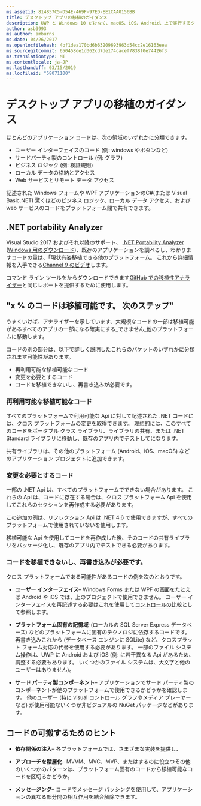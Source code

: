 ```yaml
---
ms.assetid: 814857C5-D54E-469F-97ED-EE1CAA0156BB
title: デスクトップ アプリの移植のガイダンス
description: UWP と Windows 10 だけなく、macOS、iOS、Android、上で実行するクロスプラット フォーム アプリを作成するには、既存の Windows フォームまたは WPF アプリを分離する方法の簡単な説明です。
author: asb3993
ms.author: amburns
ms.date: 04/26/2017
ms.openlocfilehash: 4bf1dea170bd6b63209693963d54cc2e16163eea
ms.sourcegitcommit: 650458de1d362cd7de174cacef7838f0e74426f3
ms.translationtype: MT
ms.contentlocale: ja-JP
ms.lasthandoff: 03/15/2019
ms.locfileid: "58071100"
---
```

# <a name="desktop-app-porting-guidance"></a>デスクトップ アプリの移植のガイダンス

ほとんどのアプリケーション コードは、次の領域のいずれかに分類できます。

* ユーザー インターフェイスのコード (例: windows やボタンなど)
* サードパーティ製のコントロール (例: グラフ)
* ビジネス ロジック (例: 検証規則)
* ローカル データの格納とアクセス
* Web サービスとリモート データ アクセス

記述された Windows フォームや WPF アプリケーションのC#(または Visual Basic.NET) 驚くほどのビジネス ロジック、ローカル データ アクセス、および web サービスのコードをプラットフォーム間で共有できます。

## <a name="net-portability-analyzer"></a>.NET portability Analyzer

Visual Studio 2017 およびそれ以降のサポート、 [.NET Portability Analyzer](https://docs.microsoft.com/dotnet/articles/standard/portability-analyzer) ([Windows 用のダウンロード](https://marketplace.visualstudio.com/items?itemName=ConnieYau.NETPortabilityAnalyzer))、既存のアプリケーションを調べるし、わかりますコードの量は、「現状有姿移植できる他のプラットフォーム。 これから詳細情報を入手できる[Channel 9 のビデオ](https://channel9.msdn.com/Blogs/Seth-Juarez/A-Brief-Look-at-the-NET-Portability-Analyzer)します。

コマンド ライン ツールをからダウンロードできます[GitHub での移植性アナライザー](https://github.com/Microsoft/dotnet-apiport)と同じレポートを提供するために使用します。

## <a name="x-of-my-code-is-portable-what-next"></a>"x % のコードは移植可能です。 次のステップ"

うまくいけば、アナライザーを示しています、大規模なコードの一部は移植可能があるすべてのアプリの一部になる確実にする_できません_他のプラットフォームに移動します。

コードの別の部分は、以下で詳しく説明したこれらのバケットのいずれかに分類されます可能性があります。

* 再利用可能な移植可能なコード
* 変更を必要とするコード
* コードを移植できないし、再書き込みが必要です。

### <a name="re-useable-portable-code"></a>再利用可能な移植可能なコード

すべてのプラットフォームで利用可能な Api に対して記述された .NET コードには、クロス プラットフォームの変更を取得できます。 理想的には、このすべてのコードをポータブル クラス ライブラリ、ライブラリの共有、または .NET Standard ライブラリに移動し、既存のアプリ内でテストしてになります。

共有ライブラリは、その他のプラットフォーム (Android、iOS、macOS) などのアプリケーション プロジェクトに追加できます。

### <a name="code-that-requires-changes"></a>変更を必要とするコード

一部の .NET Api は、すべてのプラットフォームでできない場合があります。 これらの Api は、コードに存在する場合は、クロス プラットフォーム Api を使用してこれらのセクションを再作成する必要があります。

この追加の例は、リフレクション Api は .NET 4.6 で使用できますが、すべてのプラットフォームで使用されていないを使用します。

移植可能な Api を使用してコードを再作成した後、そのコードの共有ライブラリをパッケージ化し、既存のアプリ内でテストできる必要があります。

### <a name="code-that-isnt-portable-and-requires-a-re-write"></a>コードを移植できないし、再書き込みが必要です。

クロス プラットフォームである可能性があるコードの例を次のとおりです。

- **ユーザー インターフェイス**– Windows Forms または WPF の画面をたとえば Android や iOS では、上のプロジェクトで使用できません。 ユーザー インターフェイスを再記述する必要はこれを使用して[コントロールの比較](~/cross-platform/desktop/controls/index.md)として参照します。

- **プラットフォーム固有の記憶域**-(ローカルの SQL Server Express データベース) などのプラットフォームに固有のテクノロジに依存するコードです。 再書き込みこれから (データベース エンジンに SQLite) など、クロスプラット フォーム対応の代替を使用する必要があります。
一部のファイル システム操作は、UWP に Android および iOS (例: に若干異なる Api があるため、調整する必要もあります。 いくつかのファイル システムは、大文字と他のユーザーはありません)。

- **サード パーティ製コンポーネント**– アプリケーションでサード パーティ製のコンポーネントが他のプラットフォームで使用できるかどうかを確認します。 他のユーザー (特に visual コントロール グラフやメディア プレーヤーなど) が使用可能ないくつか非ビジュアルの NuGet パッケージなどがあります。

## <a name="tips-for-making-code-portable"></a>コードの可搬するためのヒント

- **依存関係の注入**– 各プラットフォームでは、さまざまな実装を提供し、

- **アプローチを階層化**– MVVM、MVC、MVP、またはするのに役立つその他のいくつかのパターンは、プラットフォーム固有のコードから移植可能なコードを区切るかどうか。

- **メッセージング**– コードでメッセージ パッシングを使用して、アプリケーションの異なる部分間の相互作用を結合解除できます。
